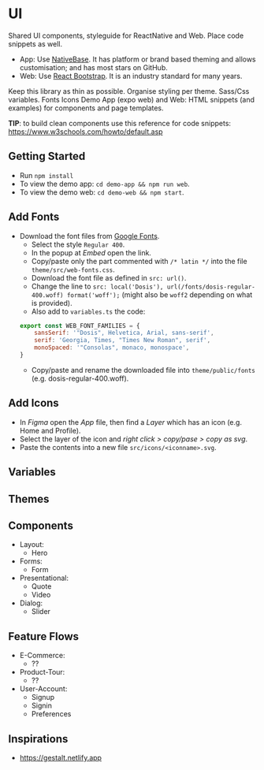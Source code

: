 
# UI

Shared UI components, styleguide for ReactNative and Web. Place code snippets as well.

- App: Use [NativeBase](https://nativebase.io/). It has platform or brand based theming and allows customisation; and has most stars on GitHub. 
- Web: Use [React Bootstrap](https://react-bootstrap.github.io/). It is an industry standard for many years.

Keep this library as thin as possible.
Organise styling per theme.
Sass/Css variables.
Fonts
Icons
Demo App (expo web) and Web: HTML snippets (and examples) for components and page templates.

**TIP**: to build clean components use this reference for code snippets: https://www.w3schools.com/howto/default.asp

## Getting Started

- Run `npm install`
- To view the demo app: `cd demo-app && npm run web`.
- To view the demo web: `cd demo-web && npm start`.

## Add Fonts

- Download the font files from [Google Fonts](https://fonts.google.com).
    - Select the style `Regular 400`.
    - In the popup at *Embed* open the link.
    - Copy/paste only the part commented with `/* latin */` into the file `theme/src/web-fonts.css`.
    - Download the font file as defined in `src: url()`.
    - Change the line to `src: local('Dosis'), url(/fonts/dosis-regular-400.woff) format('woff');` (might also be `woff2` depending on what is provided).
    - Also add to `variables.ts` the code:
    ```javascript
    export const WEB_FONT_FAMILIES = {
        sansSerif: '"Dosis", Helvetica, Arial, sans-serif',
        serif: 'Georgia, Times, "Times New Roman", serif',
        monoSpaced: '"Consolas", monaco, monospace',
    }
    ```
    - Copy/paste and rename the downloaded file into `theme/public/fonts` (e.g. dosis-regular-400.woff).

## Add Icons

- In *Figma* open the *App* file, then find a *Layer* which has an icon (e.g. Home and Profile).
- Select the layer of the icon and *right click > copy/pase > copy as svg*.
- Paste the contents into a new file `src/icons/<iconname>.svg`.

## Variables

## Themes

## Components

- Layout:
    - Hero
- Forms:
    - Form
- Presentational:
    - Quote
    - Video
- Dialog:
    - Slider

## Feature Flows

- E-Commerce:
    - ??
- Product-Tour:
    - ??
- User-Account:
    - Signup
    - Signin
    - Preferences

## Inspirations

- https://gestalt.netlify.app

